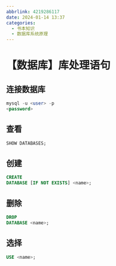 ```yaml
---
abbrlink: 4219286117
date: 2024-01-14 13:37
categories:
  - 书本知识
  - 数据库系统原理
---
```


# 【数据库】库处理语句

## 连接数据库

```sql
mysql -u <user> -p
<password>
```

## 查看

```sql
SHOW DATABASES;
```

## 创建

```sql
CREATE
DATABASE [IF NOT EXISTS] <name>;
```

## 删除

```sql
DROP
DATABASE <name>;
```

## 选择

```sql
USE <name>;
```

